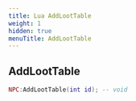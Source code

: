 ```yaml
---
title: Lua AddLootTable
weight: 1
hidden: true
menuTitle: AddLootTable
---
```

## AddLootTable
```lua
NPC:AddLootTable(int id); -- void
```